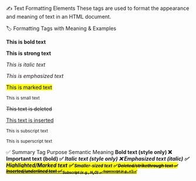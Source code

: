 ✍️ Text Formatting Elements
These tags are used to format the appearance and meaning of text in an HTML document.

🏷️ Formatting Tags with Meaning & Examples

<p><b>This is bold text</b></p>              
<!-- <b>: Bold (styling only, no semantic meaning) -->

<p><strong>This is strong text</strong></p>  
<!-- <strong>: Important text (semantic bold) -->

<p><i>This is italic text</i></p>            
<!-- <i>: Italic (styling only, no semantic meaning) -->

<p><em>This is emphasized text</em></p>      
<!-- <em>: Emphasis (semantic italic) -->

<p><mark>This is marked text</mark></p>      
<!-- <mark>: Highlighted or marked text -->

<p><small>This is small text</small></p>     
<!-- <small>: Smaller/side note text -->

<p><del>This text is deleted</del></p>       
<!-- <del>: Strikethrough (represents deleted content) -->

<p><ins>This text is inserted</ins></p>      
<!-- <ins>: Underlined inserted text -->

<p><sub>This is subscript text</sub></p>     
<!-- <sub>: Subscript (e.g., H₂O) -->

<p><sup>This is superscript text</sup></p>   
<!-- <sup>: Superscript (e.g., x²) -->


✅ Summary
Tag	Purpose	Semantic Meaning
<b>	Bold text (style only)	❌
<strong>	Important text (bold)	✅
<i>	Italic text (style only)	❌
<em>	Emphasized text (italic)	✅
<mark>	Highlighted/Marked text	✅
<small>	Smaller-sized text	✅
<del>	Deleted/strikethrough text	✅
<ins>	Inserted/underlined text	✅
<sub>	Subscript (e.g., H₂O)	✅
<sup>	Superscript (e.g., x²)	✅

